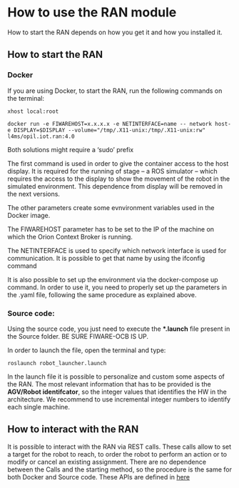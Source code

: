 # How to use the RAN module
How to start the RAN depends on how you get it and how you installed it. 

## How to start the RAN
### Docker
 If you are using Docker, to start the RAN, run the following commands on the terminal:
 
	xhost local:root
	
	docker run -e FIWAREHOST=x.x.x.x -e NETINTERFACE=name -- network host-e DISPLAY=$DISPLAY --volume="/tmp/.X11-unix:/tmp/.X11-unix:rw" l4ms/opil.iot.ran:4.0
	
	
Both solutions might require a ‘sudo’ prefix

The first command is used in order to give the container access to the host display. It is required for the running of stage – a ROS simulator – which requires the access to the display to show the movement of the robot in the simulated environment. This dependence from display will be removed in the next versions.

The other parameters create some evnvironment variables used in the Docker image.


The FIWAREHOST parameter has to be set to the IP of the machine on which the Orion Context Broker is running.

The NETINTERFACE is used to specify which network interface is used for communication. It is possible to get that name by using the ifconfig command


It is also possible to set up the environment via the docker-compose up command. In order to use it, you need to properly set up the parameters in the .yaml file, following the same procedure as explained above.


### Source code:
Using the source code, you just need to execute the <b>*.launch</b> file present in the Source folder. BE SURE FIWARE-OCB IS UP.

In order to launch the file, open the terminal and type: 

	roslaunch robot_launcher.launch
	
In the launch file it is possible to personalize and custom some aspects of the RAN. The most relevant information that has to be provided is the <b>AGV/Robot identifcator</b>, so the integer values that identifies the HW in the architecture. We recommend to use incremental integer numbers to identify each single machine.


## How to interact with the RAN

It is possible to interact with the RAN via REST calls. These calls allow to set a target for the robot to reach, to order the robot to perform an action or to modify or cancel an existing assignment. There are no dependence between the Calls and the starting method, so the procedure is the same for both Docker and Source code. These APIs are defined in [here](../api)
